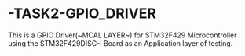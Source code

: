 # -TASK2-GPIO_DRIVER
This is a GPIO Driver(~MCAL LAYER~) for STM32F429 Microcontroller using the STM32F429DISC-I Board as an Application layer of testing.
